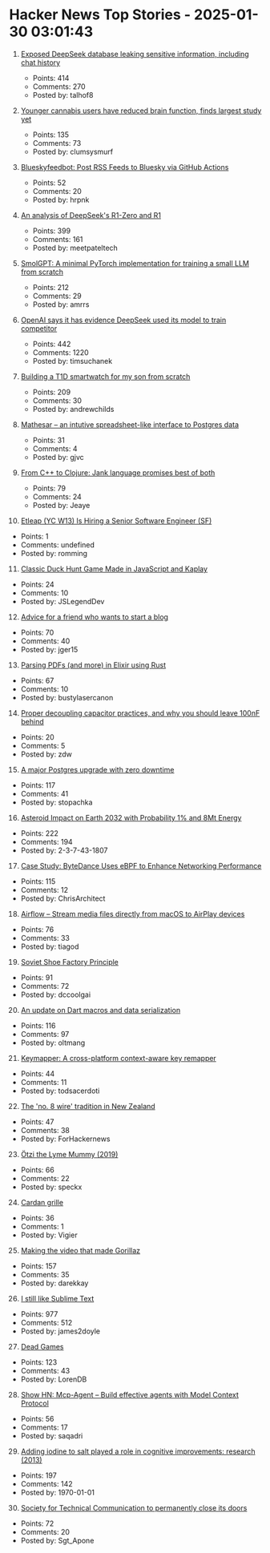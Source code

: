 # Hacker News Top Stories - 2025-01-30 03:01:43

1. [Exposed DeepSeek database leaking sensitive information, including chat history](https://www.wiz.io/blog/wiz-research-uncovers-exposed-deepseek-database-leak)
   - Points: 414
   - Comments: 270
   - Posted by: talhof8

2. [Younger cannabis users have reduced brain function, finds largest study yet](https://newatlas.com/brain/young-adult-cannabis-brain-function/)
   - Points: 135
   - Comments: 73
   - Posted by: clumsysmurf

3. [Blueskyfeedbot: Post RSS Feeds to Bluesky via GitHub Actions](https://github.com/marketplace/actions/feed-to-bluesky)
   - Points: 52
   - Comments: 20
   - Posted by: hrpnk

4. [An analysis of DeepSeek's R1-Zero and R1](https://arcprize.org/blog/r1-zero-r1-results-analysis)
   - Points: 399
   - Comments: 161
   - Posted by: meetpateltech

5. [SmolGPT: A minimal PyTorch implementation for training a small LLM from scratch](https://github.com/Om-Alve/smolGPT)
   - Points: 212
   - Comments: 29
   - Posted by: amrrs

6. [OpenAI says it has evidence DeepSeek used its model to train competitor](https://www.ft.com/content/a0dfedd1-5255-4fa9-8ccc-1fe01de87ea6)
   - Points: 442
   - Comments: 1220
   - Posted by: timsuchanek

7. [Building a T1D smartwatch for my son from scratch](https://andrewchilds.com/posts/building-a-t1d-smartwatch-from-scratch)
   - Points: 209
   - Comments: 30
   - Posted by: andrewchilds

8. [Mathesar – an intutive spreadsheet-like interface to Postgres data](https://github.com/mathesar-foundation/mathesar)
   - Points: 31
   - Comments: 4
   - Posted by: gjvc

9. [From C++ to Clojure: Jank language promises best of both](https://thenewstack.io/from-c-to-clojure-new-language-promises-best-of-both/)
   - Points: 79
   - Comments: 24
   - Posted by: Jeaye

10. [Etleap (YC W13) Is Hiring a Senior Software Engineer (SF)](undefined)
   - Points: 1
   - Comments: undefined
   - Posted by: romming

11. [Classic Duck Hunt Game Made in JavaScript and Kaplay](https://jslegend.itch.io/duck-hunter)
   - Points: 24
   - Comments: 10
   - Posted by: JSLegendDev

12. [Advice for a friend who wants to start a blog](https://www.henrikkarlsson.xyz/p/start-a-blog)
   - Points: 70
   - Comments: 40
   - Posted by: jger15

13. [Parsing PDFs (and more) in Elixir using Rust](https://www.chriis.dev/opinion/parsing-pdfs-in-elixir-using-rust)
   - Points: 67
   - Comments: 10
   - Posted by: bustylasercanon

14. [Proper decoupling capacitor practices, and why you should leave 100nF behind](https://codeinsecurity.wordpress.com/2025/01/25/proper-decoupling-practices-and-why-you-should-leave-100nf-behind/)
   - Points: 20
   - Comments: 5
   - Posted by: zdw

15. [A major Postgres upgrade with zero downtime](https://www.instantdb.com/essays/pg_upgrade)
   - Points: 117
   - Comments: 41
   - Posted by: stopachka

16. [Asteroid Impact on Earth 2032 with Probability 1% and 8Mt Energy](https://cneos.jpl.nasa.gov/sentry/details.html#?des=2024%20YR4)
   - Points: 222
   - Comments: 194
   - Posted by: 2-3-7-43-1807

17. [Case Study: ByteDance Uses eBPF to Enhance Networking Performance](https://ebpf.foundation/case-study-bytedance-uses-ebpf-to-enhance-networking-performance/)
   - Points: 115
   - Comments: 12
   - Posted by: ChrisArchitect

18. [Airflow – Stream media files directly from macOS to AirPlay devices](https://airflow.app/)
   - Points: 76
   - Comments: 33
   - Posted by: tiagod

19. [Soviet Shoe Factory Principle](https://wiki.c2.com/?SovietShoeFactoryPrinciple)
   - Points: 91
   - Comments: 72
   - Posted by: dccoolgai

20. [An update on Dart macros and data serialization](https://medium.com/dartlang/an-update-on-dart-macros-data-serialization-06d3037d4f12)
   - Points: 116
   - Comments: 97
   - Posted by: oltmang

21. [Keymapper: A cross-platform context-aware key remapper](https://github.com/houmain/keymapper)
   - Points: 44
   - Comments: 11
   - Posted by: todsacerdoti

22. [The 'no. 8 wire' tradition in New Zealand](https://teara.govt.nz/en/inventions-patents-and-trademarks/page-1)
   - Points: 47
   - Comments: 38
   - Posted by: ForHackernews

23. [Ötzi the Lyme Mummy (2019)](https://vetmed.illinois.edu/i-tick/2019/08/09/iceman-lyme-mummy-tattle-the-tick-blog/)
   - Points: 66
   - Comments: 22
   - Posted by: speckx

24. [Cardan grille](https://en.wikipedia.org/wiki/Cardan_grille)
   - Points: 36
   - Comments: 1
   - Posted by: Vigier

25. [Making the video that made Gorillaz](https://animationobsessive.substack.com/p/making-the-video-that-made-gorillaz)
   - Points: 157
   - Comments: 35
   - Posted by: darekkay

26. [I still like Sublime Text](https://ohdoylerules.com/workflows/why-i-still-like-sublime-text-in-2025/)
   - Points: 977
   - Comments: 512
   - Posted by: james2doyle

27. [Dead Games](https://garry.net/posts/dead-games)
   - Points: 123
   - Comments: 43
   - Posted by: LorenDB

28. [Show HN: Mcp-Agent – Build effective agents with Model Context Protocol](https://github.com/lastmile-ai/mcp-agent)
   - Points: 56
   - Comments: 17
   - Posted by: saqadri

29. [Adding iodine to salt played a role in cognitive improvements: research (2013)](https://www.discovermagazine.com/health/how-adding-iodine-to-salt-boosted-americans-iq)
   - Points: 197
   - Comments: 142
   - Posted by: 1970-01-01

30. [Society for Technical Communication to permanently close its doors](https://www.stc.org/)
   - Points: 72
   - Comments: 20
   - Posted by: Sgt_Apone

